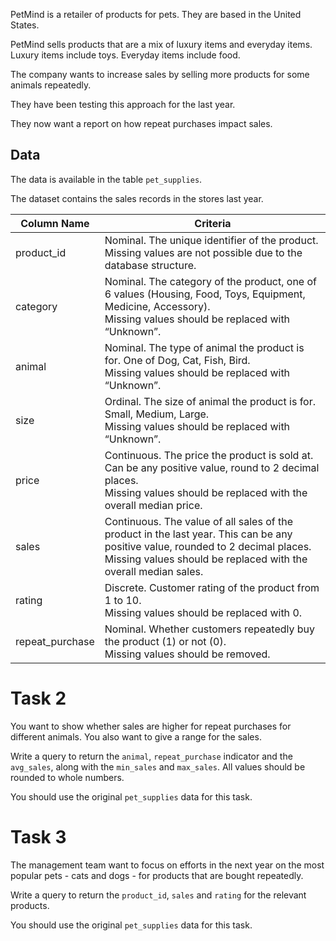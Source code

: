 PetMind is a retailer of products for pets. They are based in the United States.

PetMind sells products that are a mix of luxury items and everyday items. Luxury items include toys. Everyday items include food.

The company wants to increase sales by selling more products for some animals repeatedly. 

They have been testing this approach for the last year. 

They now want a report on how repeat purchases impact sales. 

## Data

The data is available in the table `pet_supplies`.

The dataset contains the sales records in the stores last year. 

| Column Name | Criteria                                                |
|-------------|---------------------------------------------------------|
|product_id | Nominal. The unique identifier of the product. </br>Missing values are not possible due to the database structure.|
| category | Nominal. The category of the product, one of 6 values (Housing, Food, Toys, Equipment, Medicine, Accessory). </br>Missing values should be replaced with “Unknown”. |
| animal | Nominal. The type of animal the product is for. One of Dog, Cat, Fish, Bird. </br>Missing values should be replaced with “Unknown”. |
| size | Ordinal. The size of animal the product is for. Small, Medium, Large. </br>Missing values should be replaced with “Unknown”.|
| price | Continuous. The price the product is sold at. Can be any positive value, round to 2 decimal places. </br>Missing values should be replaced with the overall median price. |
| sales | Continuous. The value of all sales of the product in the last year. This can be any positive value, rounded to 2 decimal places. </br>Missing values should be replaced with the overall median sales. |
| rating | Discrete. Customer rating of the product from 1 to 10. </br>Missing values should be replaced with 0. |
| repeat_purchase | Nominal. Whether customers repeatedly buy the product (1) or not (0). </br>Missing values should be removed. |



# Task 2

You want to show whether sales are higher for repeat purchases for different animals. You also want to give a range for the sales.

Write a query to return the `animal`, `repeat_purchase` indicator and the `avg_sales`, along with the `min_sales` and `max_sales`. All values should be rounded to whole numbers. 

You should use the original `pet_supplies` data for this task. 



# Task 3

The management team want to focus on efforts in the next year on the most popular pets - cats and dogs - for products that are bought repeatedly. 

Write a query to return the `product_id`, `sales` and `rating` for the relevant products.

You should use the original `pet_supplies` data for this task.
